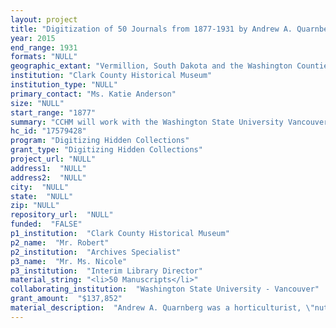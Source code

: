 ```yaml
--- 
layout: project 
title: "Digitization of 50 Journals from 1877-1931 by Andrew A. Quarnberg"
year: 2015
end_range: 1931
formats: "NULL"
geographic_extant: "Vermillion, South Dakota and the Washington Counties of Clark, Skamania and Klickitat."
institution: "Clark County Historical Museum"
institution_type: "NULL"
primary_contact: "Ms. Katie Anderson"
size: "NULL"
start_range: "1877"
summary: "CCHM will work with the Washington State University Vancouver Library to digitize, transcribe and translate 50 journals dating from 1877 to 1931 and associated ephemera. These journals were kept by Swedish immigrant and horticulturist Andrew Anderson Quarnberg to document daily weather patterns, the purchase and sale of trees and their produce, as well as the results of his experimentation with varieties of walnuts and filberts. The first 18 journals are in Swedish and have never been translated. These include the years from 1877-1891 when Quarnberg was a resident of South Dakota. We anticipate they will include information about the selection of Clark County as a new home. Quarnberg was well educated and in 1892, one year after moving to Vancouver, he was elected a County Commissioner. Elements of the journal, letters and other ephemera will relate to politics and his story as an immigrant."
hc_id: "17579428"
program: "Digitizing Hidden Collections"
grant_type: "Digitizing Hidden Collections"
project_url: "NULL"
address1:  "NULL"
address2:  "NULL"
city:  "NULL"
state:  "NULL"
zip: "NULL"
repository_url:  "NULL"
funded:  "FALSE"
p1_institution:  "Clark County Historical Museum"
p2_name:  "Mr. Robert"
p2_institution:  "Archives Specialist"
p3_name:  "Mr. Ms. Nicole"
p3_institution:  "Interim Library Director"
material_string: "<li>50 Manuscripts</li>"
collaborating_institution:  "Washington State University - Vancouver"
grant_amount:  "$137,852"
material_description:  "Andrew A. Quarnberg was a horticulturist, \"nut experimenter\" and pioneer who became a Clark County Commissioner just one year after moving here. During his six years as commissioner (1892-1898) the county bought its first rock crusher and road roller to construct the first macadamized road in the county. In the fall of 1895 he became weather observer for the State Agricultural College at Pullman for a year. He continued the work as cooperative observer of the United States weather bureau, recording the maximum and minimum temperatures; the amount of precipitation; the direction of the wind, the date of the flowering of the fruit trees and weather conditions during that period; amount of snow, sleet, hail and miscellaneous weather phenomenon each season. In 1909, Quarnberg was appointed district horticultural inspector and served four years in the territory including Clark, Skamania and Klickitat counties. After moving to Clark County in 1891, Quarnberg began experimenting with more than 70 varieties of filbert and walnut trees and was considered an expert by his peers. He prepared reports for various walnut grower and horticultural associations throughout the Northwest. His experiments with English walnuts resulted in a new strain known as the Quarnberg variety. Quarnberg was also a producer of prunes which was an industry that led Vancouver to be labeled the prune capital of the world due to the high per capita production. These journals and ephemera touch on many topics such as industry, agriculture, politics, immigration, linguistics, and weather. The journal ends two years before his death in 1933 and a decade before WWII which brought huge change to Clark County through the Kaiser shipyards. The journals, along with a weather box and rain gauge, were donated to CCHM in 1975 by two of AA Quarnberg's granddaughters Alice Quarnberg Bowers and Lucile Moss Harlow."
---
```

